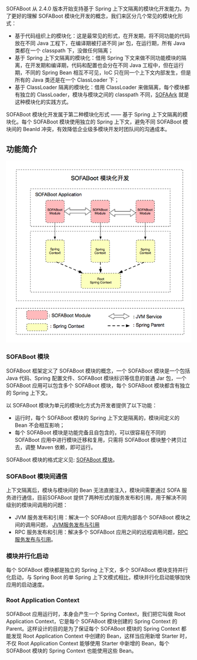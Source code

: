 SOFABoot 从 2.4.0 版本开始支持基于 Spring 上下文隔离的模块化开发能力。为了更好的理解 SOFABoot 模块化开发的概念，我们来区分几个常见的模块化形式：

- 基于代码组织上的模块化：这是最常见的形式，在开发期，将不同功能的代码放在不同 Java 工程下，在编译期被打进不同 jar 包，在运行期，所有 Java 类都在一个 classpath 下，没做任何隔离；
- 基于 Spring 上下文隔离的模块化：借用 Spring 下文来做不同功能模块的隔离，在开发期和编译期，代码和配置也会分在不同 Java 工程中，但在运行期，不同的 Spring Bean 相互不可见，IoC 只在同一个上下文内部发生，但是所有的 Java 类还是在一个 ClassLoader 下；
- 基于 ClassLoader 隔离的模块化：借用 ClassLoader 来做隔离，每个模块都有独立的 ClassLoader，模块与模块之间的 classpath 不同，[SOFAArk](https://github.com/alipay/sofa-ark) 就是这种模块化的实践方式。

SOFABoot 模块化开发属于第二种模块化形式 —— 基于 Spring 上下文隔离的模块化。每个 SOFABoot 模块使用独立的 Spring 上下文，避免不同 SOFABoot 模块间的 BeanId 冲突，有效降低企业级多模块开发时团队间的沟通成本。

## 功能简介

![Modulardevelopment.png](./Modulardevelopment.png) 

### SOFABoot 模块

SOFABoot 框架定义了 SOFABoot 模块的概念，一个 SOFABoot 模块是一个包括 Java 代码、Spring 配置文件、SOFABoot 模块标识等信息的普通 Jar 包，一个 SOFABoot 应用可以包含多个 SOFABoot 模块，每个 SOFABoot 模块都含有独立的 Spring 上下文。

以 SOFABoot 模块为单元的模块化方式为开发者提供了以下功能：

- 运行时，每个 SOFABoot 模块的 Spring 上下文是隔离的，模块间定义的 Bean 不会相互影响；
- 每个 SOFABoot 模块是功能完备且自包含的，可以很容易在不同的 SOFABoot 应用中进行模块迁移和复用，只需将 SOFABoot 模块整个拷贝过去，调整 Maven 依赖，即可运行。

SOFABoot 模块的格式定义见: [SOFABoot 模块](./SOFABoot-Module)。

### SOFABoot 模块间通信

上下文隔离后，模块与模块间的 Bean 无法直接注入，模块间需要通过 SOFA 服务进行通信，目前SOFABoot 提供了两种形式的服务发布和引用，用于解决不同级别的模块间调用的问题：

- JVM 服务发布和引用：解决一个 SOFABoot 应用内部各个 SOFABoot 模块之间的调用问题， [JVM服务发布与引用](./Module-Service)
- RPC 服务发布和引用：解决多个 SOFABoot 应用之间的远程调用问题，[RPC服务发布与引用](https://github.com/alipay/sofa-rpc/wiki/Publish-And-Reference)。

### 模块并行化启动

每个 SOFABoot 模块都是独立的 Spring 上下文，多个 SOFABoot 模块支持并行化启动，与 Spring Boot 的单 Spring 上下文模式相比，模块并行化启动能够加快应用的启动速度。

### Root Application Context

SOFABoot 应用运行时，本身会产生一个 Spring Context，我们把它叫做 Root Application Context，它是每个 SOFABoot 模块创建的 Spring Context 的 Parent。这样设计的目的是为了保证每个 SOFABoot 模块的 Spring Context 都能发现 Root Application Context 中创建的 Bean，这样当应用新增 Starter 时，不仅 Root Application Context 能够使用 Starter 中新增的 Bean，每个 SOFABoot 模块的 Spring Context 也能使用这些 Bean。
